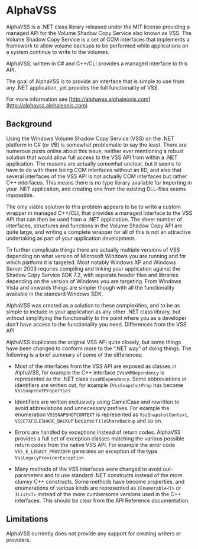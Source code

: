 AlphaVSS
========

AlphaVSS is a .NET class library released under the MIT license providing a managed API for the Volume Shadow Copy Service also known as VSS. The Volume Shadow Copy Service is a set of COM interfaces that implements a framework to allow volume backups to be performed while applications on a system continue to write to the volumes.

AlphaVSS, written in C# and C++/CLI provides a managed interface to this API.

The goal of AlphaVSS is to provide an interface that is simple to use from any .NET application, yet provides the full functionality of VSS.

For more information see [http://alphavss.alphaleonis.com](http://alphavss.alphaleonis.com)
## Background

Using the Windows Volume Shadow Copy Service (VSS) on the .NET platform in C# (or VB) is somewhat problematic to say the least. There are numerous posts online about this issue, neither ever mentioning a robust solution that would allow full access to the VSS API from within a .NET application. The reasons are actually somewhat unclear, but it seems to have to do with there being COM interfaces without an IID, and also that several interfaces of the VSS API is not actually COM interfaces but rather C++ interfaces. This means there is no type library available for importing in your .NET application, and creating one from the existing DLL-files seems impossible.

The only viable solution to this problem appears to be to write a custom wrapper in managed C++/CLI, that provides a managed interface to the VSS API that can then be used from a .NET application. The sheer number of interfaces, structures and functions in the Volume Shadow Copy API are quite large, and writing a complete wrapper for all of this is not an attractive undertaking as part of your application development.

To further complicate things there are actually multiple versions of VSS depending on what version of Microsoft Windows you are running and for which platform it is targeted. Most notably Windows XP and Windows Server 2003 requires compiling and linking your application against the Shadow Copy Service SDK 7.2, with separate header files and libraries depending on the version of Windows you are targeting. From Windows Vista and onwards things are simpler though with all the functionality available in the standard Windows SDK.

AlphaVSS was created as a solution to these complexities, and to be as simple to include in your application as any other .NET class library, but without simplifying the functionality to the point where you as a developer don’t have access to the functionality you need.
Differences from the VSS API

AlphaVSS duplicates the original VSS API quite closely, but some things have been changed to conform more to the “.NET way” of doing things. The following is a brief summary of some of the differences:

* Most of the interfaces from the VSS API are exposed as classes in AlphaVSS, for example the C++ interface `IVssWMDependency` is represented as the .NET class `VssWMDependency`. Some abbreviations in identifiers are written out, for example `IVssSnapshotProp` has become `VssSnapshotProperties`
  
* Identifiers are written exclusively using CamelCase and rewritten to avoid abbreviations and unnecessary prefixes. For example the enumeration `VSSSNAPSHOTCONTEXT` is represented as `VssSnapshotContext`, `VSSCTXFILESHARE_BACKUP` became `FileShareBackup` and so on.

* Errors are handled by exceptions instead of return codes. AlphaVSS provides a full set of exception classes matching the various possible return codes from the native VSS API. For example the error code `VSS_E_LEGACY_PROVIDER` generates an exception of the type `VssLegacyProviderException`.

* Many methods of the VSS interfaces were changed to avoid out-parameters and to use standard .NET constructs instead of the more clumsy C++ constructs. Some methods have become properties, and enumerations of various kinds are represented as `IEnumerable<T>` or `IList<T>` instead of the more cumbersome versions used in the C++ interfaces. This should be clear from the API Reference documentation. 

## Limitations

AlphaVSS currently does not provide any support for creating writers or providers.


